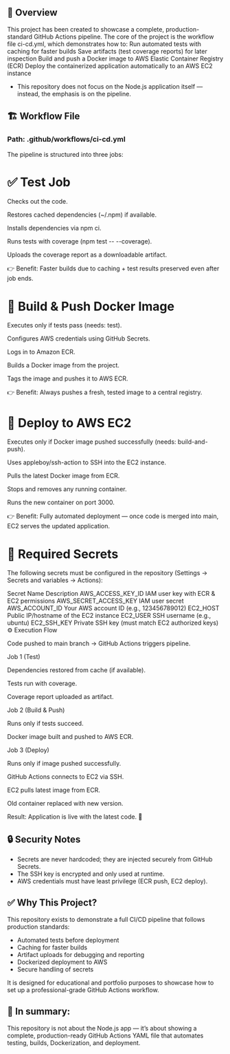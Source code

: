 ## 📌 Overview

This project has been created to showcase a complete, production-standard GitHub Actions pipeline. 
The core of the project is the workflow file ci-cd.yml, which demonstrates how to:
Run automated tests with caching for faster builds
Save artifacts (test coverage reports) for later inspection
Build and push a Docker image to AWS Elastic Container Registry (ECR)
Deploy the containerized application automatically to an AWS EC2 instance
- This repository does not focus on the Node.js application itself — instead, the emphasis is on the pipeline.

## 🏗 Workflow File

### Path: .github/workflows/ci-cd.yml

The pipeline is structured into three jobs:

# ✅ Test Job

Checks out the code.

Restores cached dependencies (~/.npm) if available.

Installs dependencies via npm ci.

Runs tests with coverage (npm test -- --coverage).

Uploads the coverage report as a downloadable artifact.

👉 Benefit: Faster builds due to caching + test results preserved even after job ends.

# 🐳 Build & Push Docker Image

Executes only if tests pass (needs: test).

Configures AWS credentials using GitHub Secrets.

Logs in to Amazon ECR.

Builds a Docker image from the project.

Tags the image and pushes it to AWS ECR.

👉 Benefit: Always pushes a fresh, tested image to a central registry.

# 🚀 Deploy to AWS EC2

Executes only if Docker image pushed successfully (needs: build-and-push).

Uses appleboy/ssh-action to SSH into the EC2 instance.

Pulls the latest Docker image from ECR.

Stops and removes any running container.

Runs the new container on port 3000.

👉 Benefit: Fully automated deployment — once code is merged into main, EC2 serves the updated application.

# 🔑 Required Secrets

The following secrets must be configured in the repository (Settings → Secrets and variables → Actions):

Secret Name	Description
AWS_ACCESS_KEY_ID	IAM user key with ECR & EC2 permissions
AWS_SECRET_ACCESS_KEY	IAM user secret
AWS_ACCOUNT_ID	Your AWS account ID (e.g., 123456789012)
EC2_HOST	Public IP/hostname of the EC2 instance
EC2_USER	SSH username (e.g., ubuntu)
EC2_SSH_KEY	Private SSH key (must match EC2 authorized keys)
⚙️ Execution Flow

Code pushed to main branch → GitHub Actions triggers pipeline.

Job 1 (Test)

Dependencies restored from cache (if available).

Tests run with coverage.

Coverage report uploaded as artifact.

Job 2 (Build & Push)

Runs only if tests succeed.

Docker image built and pushed to AWS ECR.

Job 3 (Deploy)

Runs only if image pushed successfully.

GitHub Actions connects to EC2 via SSH.

EC2 pulls latest image from ECR.

Old container replaced with new version.

Result: Application is live with the latest code. 🎉

## 🔒 Security Notes
- Secrets are never hardcoded; they are injected securely from GitHub Secrets.
- The SSH key is encrypted and only used at runtime.
- AWS credentials must have least privilege (ECR push, EC2 deploy).

## ✅ Why This Project?

This repository exists to demonstrate a full CI/CD pipeline that follows production standards:

- Automated tests before deployment
- Caching for faster builds
- Artifact uploads for debugging and reporting
- Dockerized deployment to AWS
- Secure handling of secrets

It is designed for educational and portfolio purposes to showcase how to set up a professional-grade GitHub Actions workflow.

## 📌 In summary:
This repository is not about the Node.js app — it’s about showing a complete, production-ready GitHub Actions YAML file that automates testing, builds, Dockerization, and deployment.
